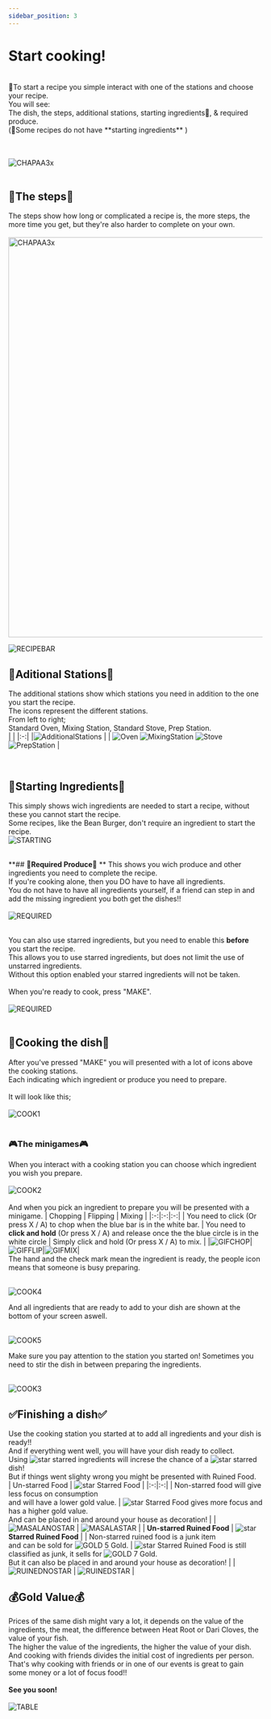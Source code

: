 ```yaml
---
sidebar_position: 3
---
```



# Start cooking!
<br /> 
🍳To start a recipe you simple interact with one of the stations and choose your recipe.<br /> 
You will see:<br /> 
The dish, the steps, additional stations, starting ingredients📌, & required produce. <br /> 
(📌Some recipes do not have **starting ingredients** ) <br /> <br /> <br /> 

![CHAPAA3x](./img/Screenshots/CHAPAA3x.png) <br /> 
 <br /> 
## 🍳**The steps**🍳 
The steps show how long or complicated a recipe is, the more steps, the more time you get, but they're also harder to complete on your own.<br /> <br /> <img width="1335" height="792" alt="CHAPAA3x" src="https://github.com/user-attachments/assets/38991666-8479-4a66-a9fc-a0f55b67e125" />


![RECIPEBAR](./img/Screenshots/RECIPEBAR.png) <br /> 

## 🍳**Aditional Stations**🍳 
The additional stations show which stations you need in addition to the one you start the recipe.<br /> 
The icons represent the different stations.<br /> 
From left to right;<br /> 
Standard Oven, Mixing Station, Standard Stove, Prep Station.<br /> 
| |
|:-:|
|![AdditionalStations](./img/Screenshots/AdditionalStations.png) |
| ![Oven](./img/Oven.png) ![MixingStation](./img/MixingStation.png) ![Stove](./img/Stove.png) ![PrepStation](./img/PrepStation.png) |


 <br /> 
 
## 🍳**Starting Ingredients**🍳 
This simply shows wich ingredients are needed to start a recipe, without these you cannot start the recipe.<br /> 
Some recipes, like the Bean Burger, don't require an ingredient to start the recipe.<br /> 
![STARTING](./img/Screenshots/STARTING.png) <br /> <br /> 


**## 🍳**Required Produce**🍳 **
This shows you wich produce and other ingredients you need to complete the recipe.<br /> 
If you're cooking alone, then you DO have to have all ingredients.<br />
You do not have to have all ingredients yourself, if a friend can step in and add the missing ingredient you both get the dishes!!<br />  <br /> 
![REQUIRED](./img/Screenshots/REQUIRED.png) <br /> <br /> 

You can also use starred ingredients, but you need to enable this **before** you start the recipe.<br />
This allows you to use starred ingredients, but does not limit the use of unstarred ingredients.<br />
Without this option enabled your starred ingredients will not be taken.<br /> <br />
When you're ready to cook, press "MAKE". <br /> <br />
![REQUIRED](./img/Screenshots/STARREDGIF.gif) <br /> <br />

## 🍳**Cooking the dish**🍳 
After you've pressed "MAKE" you will presented with a lot of icons above the cooking stations.<br />
Each indicating which ingredient or produce you need to prepare.<br /><br />
It will look like this; <br /> <br />
![COOK1](./img/Screenshots/COOK1.png)<br /> <br />

### 🎮**The minigames**🎮
When you interact with a cooking station you can choose which ingredient you wish you prepare. <br /> <br />
![COOK2](./img/Screenshots/COOK2.png) <br /> <br />
And when you pick an ingredient to prepare you will be presented with a minigame.
| Chopping | Flipping  | Mixing |
|:-:|:-:|:-:|
| You need to click (Or press X / A) to chop when the blue bar is in the white bar. | You need to **click and hold** (Or press X / A) and release once the the blue circle is in the white circle | Simply click and hold (Or press X / A) to mix. |
|![GIFCHOP](./img/Screenshots/GIFCHOP.gif)|![GIFFLIP](./img/Screenshots/GIFFLIP.gif)|![GIFMIX](./img/Screenshots/GIFMIX.gif)|
<br />
The hand and the check mark mean the ingredient is ready, the people icon means that someone is busy preparing. <br /> <br />

![COOK4](./img/Screenshots/COOK4.png) 

And all ingredients that are ready to add to your dish are shown at the bottom of your screen aswell. <br /><br />

![COOK5](./img/Screenshots/COOK5.png)

Make sure you pay attention to the station you started on! Sometimes you need to stir the dish in between preparing the ingredients.<br /><br />

![COOK3](./img/Screenshots/COOK3.png)

## ✅**Finishing a dish**✅

Use the cooking station you started at to add all ingredients and your dish is ready!!<br />
And if everything went well, you will have your dish ready to collect. <br />
Using ![star](./img/STAR2.png) starred ingredients will increse the chance of a ![star](./img/STAR2.png) starred dish! <br />
But if things went slighty wrong you might be presented with Ruined Food. <br />
| Un-starred Food | ![star](./img/STAR1.png) Starred Food  | 
|:-:|:-:|
| Non-starred food will give less focus on consumption<br /> and will have a lower gold value. | ![star](./img/STAR1.png) Starred Food gives more focus and has a higher gold value.  <br /> And can be placed in and around your house as decoration! |
|![MASALANOSTAR](./img/Screenshots/MASALANOSTAR.png) | ![MASALASTAR](./img/Screenshots/MASALASTAR.png) |
| **Un-starred Ruined Food** | ![star](./img/STAR1.png) **Starred Ruined Food**  | 
| Non-starred ruined food is a junk item <br /> and can be sold for ![GOLD](./img/GOLD.png) 5 Gold. | ![star](./img/STAR1.png) Starred Ruined Food is still classified as junk, it sells for ![GOLD](./img/GOLD.png) 7 Gold.  <br />  But it can also be placed in and around your house as decoration! |
| ![RUINEDNOSTAR](./img/Screenshots/RUINEDNOSTAR.png) | ![RUINEDSTAR](./img/Screenshots/RUINEDSTAR.png) |

## 💰**Gold Value**💰
Prices of the same dish might vary a lot, it depends on the value of the ingredients, the meat, the difference between Heat Root or Dari Cloves, the value of your fish. <br />
The higher the value of the ingredients, the higher the value of your dish. <br />
And cooking with friends divides the initial cost of ingredients per person. <br />
That's why cooking with friends or in one of our events is great to gain some money or a lot of focus food!!<br /><br />
**See you soon!** <br /><br />
![TABLE](./img/Screenshots/TABLE.png) <br />
